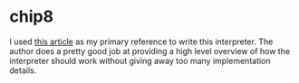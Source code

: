 # chip8

I used [this article](https://tobiasvl.github.io/blog/write-a-chip-8-emulator/) as my primary 
reference to write this interpreter. The author does a pretty good job at providing a high level
overview of how the interpreter should work without giving away too many implementation details.